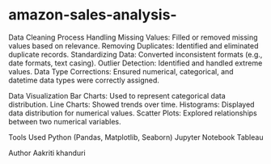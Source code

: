 # amazon-sales-analysis-
Data Cleaning Process
Handling Missing Values: Filled or removed missing values based on relevance.
Removing Duplicates: Identified and eliminated duplicate records.
Standardizing Data: Converted inconsistent formats (e.g., date formats, text casing).
Outlier Detection: Identified and handled extreme values.
Data Type Corrections: Ensured numerical, categorical, and datetime data types were correctly assigned.

Data Visualization
Bar Charts: Used to represent categorical data distribution.
Line Charts: Showed trends over time.
Histograms: Displayed data distribution for numerical values.
Scatter Plots: Explored relationships between two numerical variables.


Tools Used
Python (Pandas, Matplotlib, Seaborn)
Jupyter Notebook
Tableau


Author
Aakriti khanduri
